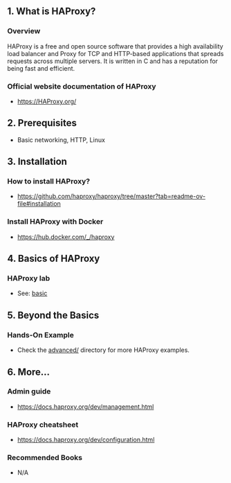## 1. What is HAProxy?

### Overview

HAProxy is a free and open source software that provides a high availability load balancer and Proxy for TCP and HTTP-based applications that spreads requests across multiple servers. It is written in C and has a reputation for being fast and efficient.

### Official website documentation of HAProxy

- https://HAProxy.org/

## 2. Prerequisites

- Basic networking, HTTP, Linux

## 3. Installation

### How to install HAProxy?

- https://github.com/haproxy/haproxy/tree/master?tab=readme-ov-file#installation

### Install HAProxy with Docker

- https://hub.docker.com/_/haproxy

## 4. Basics of HAProxy

### HAProxy lab

- See: [basic](./basic/)

## 5. Beyond the Basics

### Hands-On Example

- Check the [advanced/](./advanced/) directory for more HAProxy examples.

## 6. More...

### Admin guide

- https://docs.haproxy.org/dev/management.html

### HAProxy cheatsheet

- https://docs.haproxy.org/dev/configuration.html

### Recommended Books

- N/A
